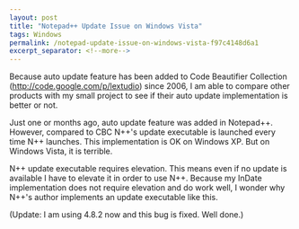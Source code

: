 ```yaml
---
layout: post
title: "Notepad++ Update Issue on Windows Vista"
tags: Windows
permalink: /notepad-update-issue-on-windows-vista-f97c4148d6a1
excerpt_separator: <!--more-->
---
```

Because auto update feature has been added to Code Beautifier Collection (http://code.google.com/p/lextudio) since 2006, I am able to compare other products with my small project to see if their auto update implementation is better or not.

Just one or months ago, auto update feature was added in Notepad++. However, compared to CBC N++'s update executable is launched every time N++ launches. This implementation is OK on Windows XP. But on Windows Vista, it is terrible.

N++ update executable requires elevation. This means even if no update is available I have to elevate it in order to use N++. Because my InDate implementation does not require elevation and do work well, I wonder why N++'s author implements an update executable like this.

(Update: I am using 4.8.2 now and this bug is fixed. Well done.)
<!--more-->